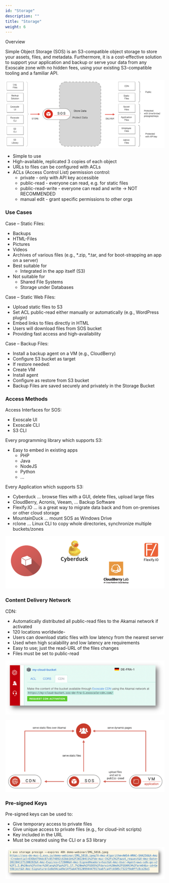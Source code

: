 ```yaml
---
id: "Storage"
description: ""
title: "Storage"
weight: 6
---
```


Overview

Simple Object Storage (SOS) is an S3-compatible object storage to store your assets, files, and metadata. Furthermore, it is a cost-effective solution to support your application and backup or serve your data from any Exoscale zone with no hidden fees, using your existing S3-compatible tooling and a familiar API.

![sos](sos.png)

- Simple to use
- High-available, replicated 3 copies of each object
- URLs to files can be configured with ACLs
- ACLs (Access Control List) permission control:
    - private - only with API key accessible
    - public-read - everyone can read, e.g. for static files
    - public-read-write - everyone can read and write -> NOT RECOMMENDED
    - manual edit - grant specific permissions to other orgs

### Use Cases
Case – Static Files:

- Backups
- HTML-Files
- Pictures
- Videos
- Archives of various files (e.g., *.zip, *.tar, and for boot-strapping an app on a server)
- Best suitable for
    - Integrated in the app itself (S3)
- Not suitable for
    - Shared File Systems
    - Storage under Databases

Case – Static Web Files:

- Upload static files to S3
- Set ACL public-read either manually or automatically (e.g., WordPress plugin)
- Embed links to files directly in HTML
- Users will download files from SOS bucket
- Providing fast access and high-availability

Case – Backup Files:

- Install a backup agent on a VM (e.g., CloudBerry)
- Configure S3 bucket as target
- If restore needed:
- Create VM
- Install agent
- Configure as restore from S3 bucket
- Backup Files are saved securely and privately in the Storage Bucket

### Access Methods
Access Interfaces for SOS:

- Exoscale UI
- Exoscale CLI
- S3 CLI

Every programming library which supports S3:
- Easy to embed in existing apps
   - PHP
   - Java
   - NodeJS
   - Python
   - ...

Every Application which supports S3:

- Cyberduck ... browse files with a GUI, delete files, upload large files
- CloudBerry, Acronis, Veeam, ... Backup Software
- Flexify.IO ... is a great way to migrate data back and from on-premises or other cloud storage
- MountainDuck ... mount SOS as Windows Drive
- rclone ... Linux CLI to copy whole directories, synchronize multiple buckets/zones

![sos-tool-logos](sos-tool-logos.png)

### Content Delivery Network
CDN:

- Automatically distributed all public-read files to the Akamai network if activated
- 120 locations worldwide- 
- Users can download static files with low latency from the nearest server
- Used when high scalability and low latency are requirements
- Easy to use; just the read-URL of the files changes
- Files must be set to public-read

![sos-cdn](sos-cdn.png)

![sos-cdn-arch](sos-cdn-arch.png)

### Pre-signed Keys
Pre-signed keys can be used to:

- Give temporary access to private files
- Give unique access to private files (e.g., for cloud-init scripts)
- Key included in the URL
- Must be created using the CLI or a S3 library

![sos-presign](sos-presign.png)
